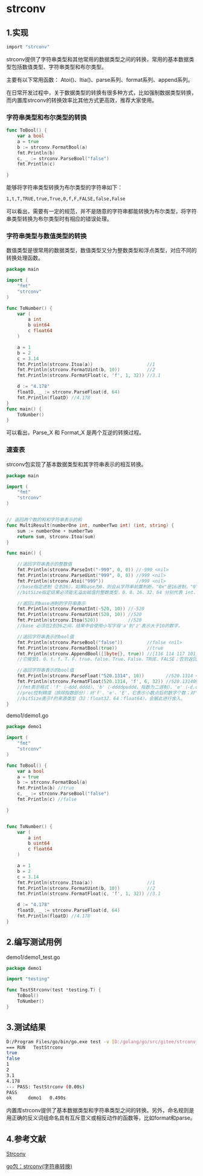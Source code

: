 # strconv


## 1.实现

```sh
import "strconv"
```

strconv提供了字符串类型和其他常用的数据类型之间的转换，常用的基本数据类型包括数值类型、字符串类型和布尔类型。

主要有以下常用函数： Atoi()、Itia()、parse系列、format系列、append系列。



在日常开发过程中，关于数据类型的转换有很多种方式，比如强制数据类型转换，而内置库strconv的转换效率比其他方式更高效，推荐大家使用。


### 字符串类型和布尔类型的转换

```go
func ToBool() {
    var a bool
    a = true
    b := strconv.FormatBool(a)
    fmt.Println(b)
    c, _ := strconv.ParseBool("false")
    fmt.Println(c)

}
```

能够将字符串类型转换为布尔类型的字符串如下：

```sh
1,t,T,TRUE,true,True,0,f,F,FALSE,false,False
```

可以看出，需要有一定的规范，并不是随意的字符串都能转换为布尔类型，将字符串类型转换为布尔类型时有相应的错误处理。


### 字符串类型与数值类型的转换


数值类型是很常用的数据类型，数值类型又分为整数类型和浮点类型，对应不同的转换处理函数。

```go
package main

import (
	"fmt"
	"strconv"
)

func ToNumber() {
	var (
		a int
		b uint64
		c float64
	)

	a = 1
	b = 2
	c = 3.14
	fmt.Println(strconv.Itoa(a))                    //1
	fmt.Println(strconv.FormatUint(b, 10))          //2
	fmt.Println(strconv.FormatFloat(c, 'f', 1, 32)) //3.1

	d := "4.178"
	floatD, _ := strconv.ParseFloat(d, 64)
	fmt.Println(floatD) //4.178
}
func main() {
	ToNumber()
}
```

可以看出，Parse_X 和 Format_X 是两个互逆的转换过程。



### 速查表

strconv包实现了基本数据类型和其字符串表示的相互转换。

```go
package main

import (
	"fmt"
	"strconv"
)


// 返回两个数的和和字符串表示的和
func MultiResult(numberOne int, numberTwo int) (int, string) {
	sum := numberOne + numberTwo
	return sum, strconv.Itoa(sum)
}

func main() {

	//返回字符串表示的整数值
	fmt.Println(strconv.ParseInt("-999", 0, 0)) //-999 <nil>
	fmt.Println(strconv.ParseUint("999", 0, 0)) //999 <nil>
	fmt.Println(strconv.Atoi("999"))            //999 <nil>
	//base指定进制（2到36），如果base为0，则会从字符串前置判断，"0x"是16进制，"0"是8进制，否则是10进制；
	//bitSize指定结果必须能无溢出赋值的整数类型，0、8、16、32、64 分别代表 int、int8、int16、int32、int64；

	//返回i的base进制的字符串表示
	fmt.Println(strconv.FormatInt(-520, 10)) //-520
	fmt.Println(strconv.FormatUint(520, 10)) //520
	fmt.Println(strconv.Itoa(520))           //520
	//base 必须在2到36之间，结果中会使用小写字母'a'到'z'表示大于10的数字。

	//返回字符串表示的bool值
	fmt.Println(strconv.ParseBool("false"))         //false <nil>
	fmt.Println(strconv.FormatBool(true))           //true
	fmt.Println(strconv.AppendBool([]byte{}, true)) //[116 114 117 101]
	//它接受1、0、t、f、T、F、true、false、True、False、TRUE、FALSE；否则返回错误。

	//返回字符串表示的bool值
	fmt.Println(strconv.ParseFloat("520.1314", 10))        //520.1314 <nil>
	fmt.Println(strconv.FormatFloat(520.1314, 'f', 6, 32)) //520.131409
	//fmt表示格式：'f'（-ddd.dddd）、'b'（-ddddp±ddd，指数为二进制）、'e'（-d.dddde±dd，十进制指数）、'E'（-d.ddddE±dd，十进制指数）、'g'（指数很大时用'e'格式，否则'f'格式）、'G'（指数很大时用'E'格式，否则'f'格式）。
	//prec控制精度（排除指数部分）：对'f'、'e'、'E'，它表示小数点后的数字个数；对'g'、'G'，它控制总的数字个数。如果prec 为-1，则代表使用最少数量的、但又必需的数字来表示f。
	//bitSize表示f的来源类型（32：float32、64：float64），会据此进行舍入。
}
```


demo1/demo1.go

```go
package demo1

import (
	"fmt"
	"strconv"
)

func ToBool() {
	var a bool
	a = true
	b := strconv.FormatBool(a)
	fmt.Println(b) //true
	c, _ := strconv.ParseBool("false")
	fmt.Println(c) //false

}


func ToNumber() {
	var (
		a int
		b uint64
		c float64
	)

	a = 1
	b = 2
	c = 3.14
	fmt.Println(strconv.Itoa(a))                    //1
	fmt.Println(strconv.FormatUint(b, 10))          //2
	fmt.Println(strconv.FormatFloat(c, 'f', 1, 32)) //3.1

	d := "4.178"
	floatD, _ := strconv.ParseFloat(d, 64)
	fmt.Println(floatD) //4.178
}
```




## 2.编写测试用例

demo1/demo1_test.go

```go
package demo1

import "testing"

func TestStrconv(test *testing.T) {
	ToBool()
	ToNumber()
}
```






## 3.测试结果

```sh
D:/Program Files/go/bin/go.exe test -v [D:/golang/go/src/gitee/strconv_demo/demo1]
=== RUN   TestStrconv
true
false
1
2
3.1
4.178
--- PASS: TestStrconv (0.00s)
PASS
ok  	demo1	0.490s
```




内置库strconv提供了基本数据类型和字符串类型之间的转换。另外，命名规则是用正确的反义词组命名具有互斥意义或相反动作的函数等，比如format和parse。




## 4.参考文献


[Strconv](http://v5blog.cn/pages/24c001/)

[go包：strconv(字符串转换)](https://www.jianshu.com/p/dab164a3d49e)